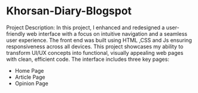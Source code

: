 # Khorsan-Diary-Blogspot
Project Description:
In this project, I enhanced and redesigned a user-friendly web interface with a focus on intuitive navigation and a seamless user experience. The front end was built using HTML ,CSS and Js ensuring responsiveness across all devices. This project showcases my ability to transform UI/UX concepts into functional, visually appealing web pages with clean, efficient code. The interface includes three key pages:
- Home Page
- Article Page
- Opinion Page
